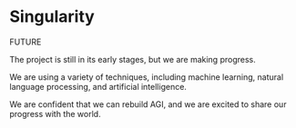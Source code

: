 # Singularity
FUTURE 

The project is still in its early stages, but we are making progress.

We are using a variety of techniques, including machine learning, natural language processing, and artificial intelligence.

We are confident that we can rebuild AGI, and we are excited to share our progress with the world.
